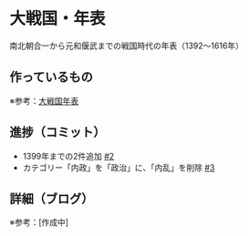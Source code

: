 # 大戦国・年表

南北朝合一から元和偃武までの戦国時代の年表（1392〜1616年）

## 作っているもの

※参考：[大戦国年表](https://dai-sengoku-nenpyo.vercel.app/)

## 進捗（コミット）

- 1399年までの2件追加 [#2](https://github.com/ryo-i/dai-sengoku-nenpyo/issues/2)
- カテゴリー「内政」を「政治」に、「内乱」を削除 [#3](https://github.com/ryo-i/dai-sengoku-nenpyo/issues/3)

## 詳細（ブログ）

※参考：[作成中]